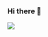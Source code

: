 ### Hi there 👋

![](https://user-images.githubusercontent.com/3104489/97828882-616ae680-1c96-11eb-8110-4f39349b4033.gif)
<!--
**hannahlauckhart/hannahlauckhart** is a ✨ _special_ ✨ repository because its `README.md` (this file) appears on your GitHub profile.

Here are some ideas to get you started:

- 🔭 I’m currently working on ...
- 🌱 I’m currently learning ...
- 👯 I’m looking to collaborate on ...
- 🤔 I’m looking for help with ...
- 💬 Ask me about ...
- 📫 How to reach me: ...
- 😄 Pronouns: ...
- ⚡ Fun fact: ...
-->
